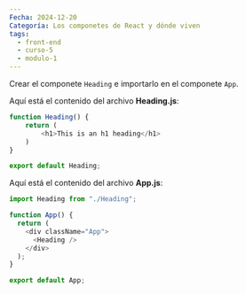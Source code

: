```yaml
---
Fecha: 2024-12-20
Categoría: Los componetes de React y dónde viven
tags:
  - front-end
  - curso-5
  - modulo-1
---
```

Crear el componete `Heading` e importarlo en el componete `App`.

Aquí está el contenido del archivo **Heading.js**:

```jsx
function Heading() {
    return (
        <h1>This is an h1 heading</h1>
    )
}

export default Heading;
```

Aquí está el contenido del archivo **App.js**:

```jsx
import Heading from "./Heading";

function App() {
  return (
    <div className="App">
      <Heading />
    </div>
  );
}

export default App;
```